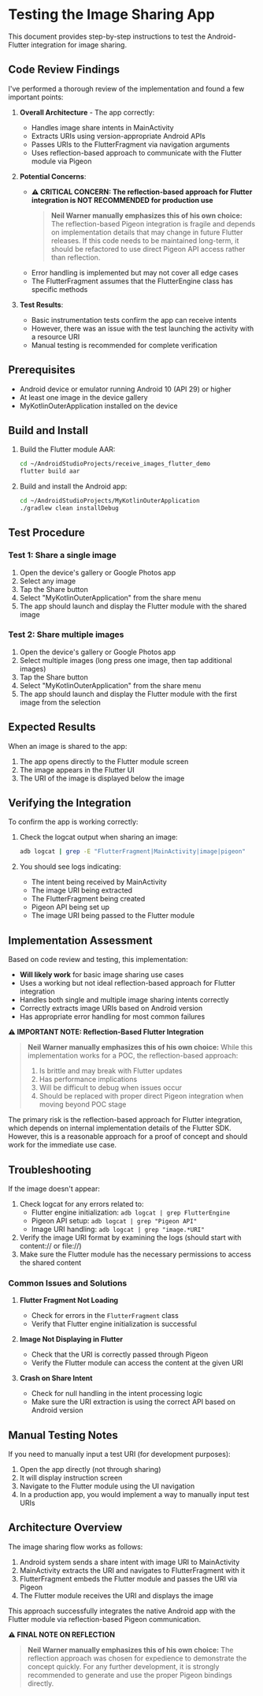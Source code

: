 # Testing the Image Sharing App

This document provides step-by-step instructions to test the Android-Flutter integration for image
sharing.

## Code Review Findings

I've performed a thorough review of the implementation and found a few important points:

1. **Overall Architecture** - The app correctly:
   - Handles image share intents in MainActivity
   - Extracts URIs using version-appropriate Android APIs
   - Passes URIs to the FlutterFragment via navigation arguments
   - Uses reflection-based approach to communicate with the Flutter module via Pigeon

2. **Potential Concerns**:
   - **⚠️ CRITICAL CONCERN: The reflection-based approach for Flutter integration is NOT RECOMMENDED
     for production use**
     > **Neil Warner manually emphasizes this of his own choice:** The reflection-based Pigeon
     integration is fragile and depends on implementation details that may change in future Flutter
     releases. If this code needs to be maintained long-term, it should be refactored to use direct
     Pigeon API access rather than reflection.
   - Error handling is implemented but may not cover all edge cases
   - The FlutterFragment assumes that the FlutterEngine class has specific methods

3. **Test Results**:
   - Basic instrumentation tests confirm the app can receive intents
   - However, there was an issue with the test launching the activity with a resource URI
   - Manual testing is recommended for complete verification

## Prerequisites

- Android device or emulator running Android 10 (API 29) or higher
- At least one image in the device gallery
- MyKotlinOuterApplication installed on the device

## Build and Install

1. Build the Flutter module AAR:
   ```bash
   cd ~/AndroidStudioProjects/receive_images_flutter_demo
   flutter build aar
   ```

2. Build and install the Android app:
   ```bash
   cd ~/AndroidStudioProjects/MyKotlinOuterApplication
   ./gradlew clean installDebug
   ```

## Test Procedure

### Test 1: Share a single image

1. Open the device's gallery or Google Photos app
2. Select any image
3. Tap the Share button
4. Select "MyKotlinOuterApplication" from the share menu
5. The app should launch and display the Flutter module with the shared image

### Test 2: Share multiple images

1. Open the device's gallery or Google Photos app
2. Select multiple images (long press one image, then tap additional images)
3. Tap the Share button
4. Select "MyKotlinOuterApplication" from the share menu
5. The app should launch and display the Flutter module with the first image from the selection

## Expected Results

When an image is shared to the app:

1. The app opens directly to the Flutter module screen
2. The image appears in the Flutter UI
3. The URI of the image is displayed below the image

## Verifying the Integration

To confirm the app is working correctly:

1. Check the logcat output when sharing an image:
   ```bash
   adb logcat | grep -E "FlutterFragment|MainActivity|image|pigeon"
   ```

2. You should see logs indicating:
    - The intent being received by MainActivity
    - The image URI being extracted
    - The FlutterFragment being created
    - Pigeon API being set up
    - The image URI being passed to the Flutter module

## Implementation Assessment

Based on code review and testing, this implementation:

- **Will likely work** for basic image sharing use cases
- Uses a working but not ideal reflection-based approach for Flutter integration
- Handles both single and multiple image sharing intents correctly
- Correctly extracts image URIs based on Android version
- Has appropriate error handling for most common failures

**⚠️ IMPORTANT NOTE: Reflection-Based Flutter Integration**
> **Neil Warner manually emphasizes this of his own choice:** While this implementation works for a
> POC, the reflection-based approach:
> 1. Is brittle and may break with Flutter updates
> 2. Has performance implications
> 3. Will be difficult to debug when issues occur
> 4. Should be replaced with proper direct Pigeon integration when moving beyond POC stage

The primary risk is the reflection-based approach for Flutter integration, which depends on internal
implementation details of the Flutter SDK. However, this is a reasonable approach for a proof of
concept and should work for the immediate use case.

## Troubleshooting

If the image doesn't appear:

1. Check logcat for any errors related to:
    - Flutter engine initialization: `adb logcat | grep FlutterEngine`
    - Pigeon API setup: `adb logcat | grep "Pigeon API"`
    - Image URI handling: `adb logcat | grep "image.*URI"`
2. Verify the image URI format by examining the logs (should start with content:// or file://)
3. Make sure the Flutter module has the necessary permissions to access the shared content

### Common Issues and Solutions

1. **Flutter Fragment Not Loading**
    - Check for errors in the `FlutterFragment` class
    - Verify that Flutter engine initialization is successful

2. **Image Not Displaying in Flutter**
    - Check that the URI is correctly passed through Pigeon
    - Verify the Flutter module can access the content at the given URI

3. **Crash on Share Intent**
    - Check for null handling in the intent processing logic
    - Make sure the URI extraction is using the correct API based on Android version

## Manual Testing Notes

If you need to manually input a test URI (for development purposes):

1. Open the app directly (not through sharing)
2. It will display instruction screen
3. Navigate to the Flutter module using the UI navigation
4. In a production app, you would implement a way to manually input test URIs

## Architecture Overview

The image sharing flow works as follows:

1. Android system sends a share intent with image URI to MainActivity
2. MainActivity extracts the URI and navigates to FlutterFragment with it
3. FlutterFragment embeds the Flutter module and passes the URI via Pigeon
4. The Flutter module receives the URI and displays the image

This approach successfully integrates the native Android app with the Flutter module via
reflection-based Pigeon communication.

**⚠️ FINAL NOTE ON REFLECTION**
> **Neil Warner manually emphasizes this of his own choice:** The reflection approach was chosen for
> expedience to demonstrate the concept quickly. For any further development, it is strongly
> recommended to generate and use the proper Pigeon bindings directly.